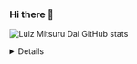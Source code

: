 ### Hi there 👋
![Luiz Mitsuru Dai GitHub stats](https://github-readme-stats.vercel.app/api?username=Luiz326&show_icons=true&theme=merko)
<Details>
  <a href="https://www.linkedin.com/in/luiz-mitsuru-dai-front-end/" target="_blank"><img align="center" src="https://www.google.com/url?sa=i&url=https%3A%2F%2Fwww.onlinewebfonts.com%2Ficon%2F24845&psig=AOvVaw3HM9tVBHj-WvBVOCtFIJ-F&ust=1613115224914000&source=images&cd=vfe&ved=2ahUKEwjesfzQqOHuAhVUNbkGHYDcBM0Qr4kDegUIARC9AQ" alt="Luiz Mitsuru Dai" height="50" width="40" /></a>
  
  
 
    <br>
  
  
  </Details>

  

<!--
**Luiz326/Luiz326** is a ✨ _special_ ✨ repository because its `README.md` (this file) appears on your GitHub profile.

Here are some ideas to get you started:

- 🔭 I’m currently working on ...
- 🌱 I’m currently learning ...
- 👯 I’m looking to collaborate on ...
- 🤔 I’m looking for help with ...
- 💬 Ask me about ...
- 📫 How to reach me: ...
- 😄 Pronouns: ...
- ⚡ Fun fact: ...
-->
